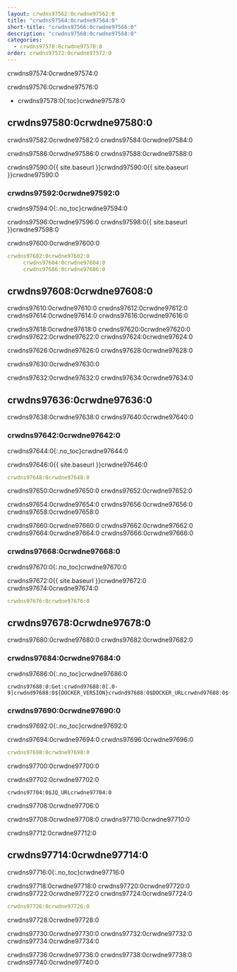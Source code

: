 ```yaml
---
layout: crwdns97562:0crwdne97562:0
title: "crwdns97564:0crwdne97564:0"
short-title: "crwdns97566:0crwdne97566:0"
description: "crwdns97568:0crwdne97568:0"
categories:
  - crwdns97570:0crwdne97570:0
order: crwdns97572:0crwdne97572:0
---
```

crwdns97574:0crwdne97574:0

crwdns97576:0crwdne97576:0

- crwdns97578:0{:toc}crwdne97578:0

## crwdns97580:0crwdne97580:0

crwdns97582:0crwdne97582:0 crwdns97584:0crwdne97584:0

crwdns97586:0crwdne97586:0 crwdns97588:0crwdne97588:0

crwdns97590:0{{ site.baseurl }}crwdnd97590:0{{ site.baseurl }}crwdne97590:0

### crwdns97592:0crwdne97592:0

crwdns97594:0{:.no_toc}crwdne97594:0

crwdns97596:0crwdne97596:0 crwdns97598:0{{ site.baseurl }}crwdne97598:0

crwdns97600:0crwdne97600:0

```YAML
crwdns97602:0crwdne97602:0
     crwdns97604:0crwdne97604:0
     crwdns97606:0crwdne97606:0
```

## crwdns97608:0crwdne97608:0

crwdns97610:0crwdne97610:0 crwdns97612:0crwdne97612:0 crwdns97614:0crwdne97614:0 crwdns97616:0crwdne97616:0

crwdns97618:0crwdne97618:0 crwdns97620:0crwdne97620:0 crwdns97622:0crwdne97622:0 crwdns97624:0crwdne97624:0

crwdns97626:0crwdne97626:0 crwdns97628:0crwdne97628:0

crwdns97630:0crwdne97630:0

crwdns97632:0crwdne97632:0 crwdns97634:0crwdne97634:0

## crwdns97636:0crwdne97636:0

crwdns97638:0crwdne97638:0 crwdns97640:0crwdne97640:0

### crwdns97642:0crwdne97642:0

crwdns97644:0{:.no_toc}crwdne97644:0

crwdns97646:0{{ site.baseurl }}crwdne97646:0

```YAML
crwdns97648:0crwdne97648:0  
```

crwdns97650:0crwdne97650:0 crwdns97652:0crwdne97652:0

crwdns97654:0crwdne97654:0 crwdns97656:0crwdne97656:0 crwdns97658:0crwdne97658:0

crwdns97660:0crwdne97660:0 crwdns97662:0crwdne97662:0 crwdns97664:0crwdne97664:0 crwdns97666:0crwdne97666:0

### crwdns97668:0crwdne97668:0

crwdns97670:0{:.no_toc}crwdne97670:0

crwdns97672:0{{ site.baseurl }}crwdne97672:0 crwdns97674:0crwdne97674:0

```YAML
crwdns97676:0crwdne97676:0
```

## crwdns97678:0crwdne97678:0

crwdns97680:0crwdne97680:0 crwdns97682:0crwdne97682:0

### crwdns97684:0crwdne97684:0

crwdns97686:0{:.no_toc}crwdne97686:0

    crwdns97688:0:Get:crwdnd97688:0[.0-9]crwdnd97688:0${DOCKER_VERSION}crwdnd97688:0$DOCKER_URLcrwdnd97688:0${DOCKER_URL}crwdne97688:0
    

### crwdns97690:0crwdne97690:0

crwdns97692:0{:.no_toc}crwdne97692:0

crwdns97694:0crwdne97694:0 crwdns97696:0crwdne97696:0

```yaml
crwdns97698:0crwdne97698:0
```

crwdns97700:0crwdne97700:0

crwdns97702:0crwdne97702:0

    crwdns97704:0$JQ_URLcrwdne97704:0
    

crwdns97706:0crwdne97706:0

crwdns97708:0crwdne97708:0 crwdns97710:0crwdne97710:0

crwdns97712:0crwdne97712:0

## crwdns97714:0crwdne97714:0

crwdns97716:0{:.no_toc}crwdne97716:0

crwdns97718:0crwdne97718:0 crwdns97720:0crwdne97720:0 crwdns97722:0crwdne97722:0 crwdns97724:0crwdne97724:0

```yaml
crwdns97726:0crwdne97726:0 
```

crwdns97728:0crwdne97728:0

crwdns97730:0crwdne97730:0 crwdns97732:0crwdne97732:0 crwdns97734:0crwdne97734:0

crwdns97736:0crwdne97736:0 crwdns97738:0crwdne97738:0 crwdns97740:0crwdne97740:0

<div class="video-wrapper">
  <iframe width="560" height="315" src="crwdns97742:0crwdne97742:0" frameborder="0" allow="autoplay; encrypted-media" allowfullscreen></iframe>
</div>
